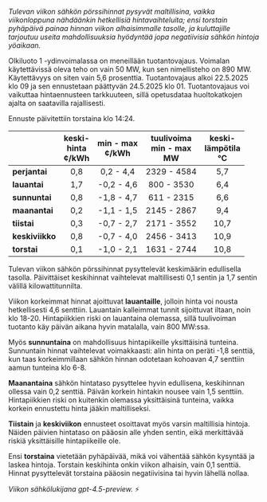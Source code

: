 *Tulevan viikon sähkön pörssihinnat pysyvät maltillisina, vaikka viikonloppuna nähdäänkin hetkellisiä hintavaihteluita; ensi torstain pyhäpäivä painaa hinnan viikon alhaisimmalle tasolle, ja kuluttajille tarjoutuu useita mahdollisuuksia hyödyntää jopa negatiivisia sähkön hintoja yöaikaan.*

Olkiluoto 1 -ydinvoimalassa on meneillään tuotantovajaus. Voimalan käytettävissä oleva teho on vain 50 MW, kun sen nimellisteho on 890 MW. Käytettävyys on siten vain 5,6 prosenttia. Tuotantovajaus alkoi 22.5.2025 klo 09 ja sen ennustetaan päättyvän 24.5.2025 klo 01. Tuotantovajaus voi vaikuttaa hintaennusteen tarkkuuteen, sillä opetusdataa huoltokatkojen ajalta on saatavilla rajallisesti.

Ennuste päivitettiin torstaina klo 14:24.

|              | keski-<br>hinta<br>¢/kWh | min - max<br>¢/kWh | tuulivoima<br>min - max<br>MW | keski-<br>lämpötila<br>°C |
|:-------------|:----------------:|:----------------:|:-------------:|:-------------:|
| **perjantai**   |        0,8       |     0,2 - 4,4     |      2329 - 4584     |        5,7        |
| **lauantai**    |        1,7       |    -0,2 - 4,6     |      800 - 3530      |        6,4        |
| **sunnuntai**   |        0,8       |    -1,8 - 4,7     |      611 - 2315      |        6,6        |
| **maanantai**   |        0,2       |    -1,1 - 1,5     |      2145 - 2867     |        9,4        |
| **tiistai**     |        0,3       |    -0,7 - 2,7     |      2171 - 3552     |       10,7        |
| **keskiviikko** |        0,8       |    -0,7 - 4,0     |      2456 - 3413     |       10,9        |
| **torstai**     |        0,1       |    -1,0 - 2,1     |      1631 - 2744     |       10,8        |

Tulevan viikon sähkön pörssihinnat pysyttelevät keskimäärin edullisella tasolla. Päivittäiset keskihinnat vaihtelevat maltillisesti 0,1 sentin ja 1,7 sentin välillä kilowattitunnilta.

Viikon korkeimmat hinnat ajoittuvat **lauantaille**, jolloin hinta voi nousta hetkellisesti 4,6 senttiin. Lauantain kalleimmat tunnit sijoittuvat iltaan, noin klo 18-20. Hintapiikkien riski on lauantaina olemassa, sillä tuulivoiman tuotanto käy päivän aikana hyvin matalalla, vain 800 MW:ssa.

Myös **sunnuntaina** on mahdollisuus hintapiikeille yksittäisinä tunteina. Sunnuntain hinnat vaihtelevat voimakkaasti: alin hinta on peräti -1,8 senttiä, kun taas korkeimmillaan sähkön hinnan odotetaan kohoavan 4,7 senttiin aamun tunteina klo 6-8.

**Maanantaina** sähkön hintataso pysyttelee hyvin edullisena, keskihinnan ollessa vain 0,2 senttiä. Päivän korkein hintakin nousee vain 1,5 senttiin. Hintapiikkien riski on kuitenkin olemassa yksittäisinä tunteina, vaikka korkein ennustettu hinta jääkin maltilliseksi.

**Tiistain** ja **keskiviikon** ennusteet osoittavat myös varsin maltillisia hintoja. Näiden päivien hintataso on pääosin alle yhden sentin, eikä merkittävää riskiä yksittäisille hintapiikeille ole.

Ensi **torstaina** vietetään pyhäpäivää, mikä voi vähentää sähkön kysyntää ja laskea hintoja. Torstain keskihinta onkin viikon alhaisin, vain 0,1 senttiä. Hinnat pysyttelevät torstaina pääosin negatiivisina tai hyvin lähellä nollaa.

*Viikon sähkölukijana gpt-4.5-preview.* ⚡
